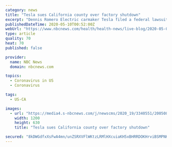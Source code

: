 ```yaml
---
category: news
title: "Tesla sues California county over factory shutdown"
excerpt: "Dennis Romero Electric carmaker Tesla filed a federal lawsuit Saturday against Alameda County in California in a bid to restart its North American factory."
publishedDateTime: 2020-05-10T00:52:00Z
webUrl: "https://www.nbcnews.com/health/health-news/live-blog/2020-05-09-coronavirus-news-n1203616/ncrd1203841"
type: article
quality: 70
heat: 70
published: false

provider:
  name: NBC News
  domain: nbcnews.com

topics:
  - Coronavirus in US
  - Coronavirus

tags:
  - US-CA

images:
  - url: "https://media4.s-nbcnews.com/j/newscms/2020_19/3340551/200508-coronavirus-live-blog-social-only_c25d7fa6d3242ec63e1c271efad6be22.nbcnews-fp-1200-630.jpg"
    width: 1200
    height: 630
    title: "Tesla sues California county over factory shutdown"

secured: "8kDWGdfxXsFwA4mn/unZSRXVFlWKtzLRMlHXcuiaKH5xBHRRDOKHrviBSMPNK/nMXr8uhBpgcZ5gG85AzEzkcCwIIXzz9dmGH5+q0MKwV5OSz0lxvdpiMUA3sP9E0d0C9V5uO1+26wc0bPJgQs9zowDQyj1HTBp8NvCpZlX3zLxV+3wjnhYSg4lhPffKUyf6F7Pac+EBTatlLZJFDA9UN6PDemP3pGnybAsxPdahWVg6gWp7X7G77SaBQiD/rAMvzYSiDkk7D0kUDJqj+OdpvLDVqTXKUxweT2EHXSnG2ayiXLPy1W/1xa3vKkKNJKEi5IFeKNJv/p2j1upUJsATp+Go+WVKDTVIj3jnSFB9XUMtxgO1YpNUH6yYAP/Jca1lRWfU+rXZAMNTMrZef6UMzhhaKHPYUGIHjOfyqgWkvDYtA/1rBMTswmfcNVPrtaNkzqJv30nrhASVghp1lvMVTH/cbBvJCg9FWX8L2YCnqoE=;uOjQJfdLBloxJrPXUPQp2w=="
---
```



